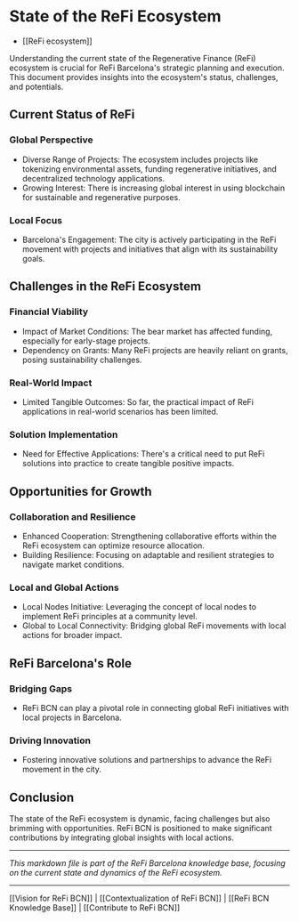 # State of the ReFi Ecosystem

- [[ReFi ecosystem]]

Understanding the current state of the Regenerative Finance (ReFi) ecosystem is crucial for ReFi Barcelona's strategic planning and execution. This document provides insights into the ecosystem's status, challenges, and potentials.

## Current Status of ReFi

### Global Perspective

- Diverse Range of Projects: The ecosystem includes projects like tokenizing environmental assets, funding regenerative initiatives, and decentralized technology applications.
- Growing Interest: There is increasing global interest in using blockchain for sustainable and regenerative purposes.

### Local Focus

- Barcelona's Engagement: The city is actively participating in the ReFi movement with projects and initiatives that align with its sustainability goals.

## Challenges in the ReFi Ecosystem

### Financial Viability

- Impact of Market Conditions: The bear market has affected funding, especially for early-stage projects.
- Dependency on Grants: Many ReFi projects are heavily reliant on grants, posing sustainability challenges.

### Real-World Impact

- Limited Tangible Outcomes: So far, the practical impact of ReFi applications in real-world scenarios has been limited.

### Solution Implementation

- Need for Effective Applications: There's a critical need to put ReFi solutions into practice to create tangible positive impacts.

## Opportunities for Growth

### Collaboration and Resilience

- Enhanced Cooperation: Strengthening collaborative efforts within the ReFi ecosystem can optimize resource allocation.
- Building Resilience: Focusing on adaptable and resilient strategies to navigate market conditions.

### Local and Global Actions

- Local Nodes Initiative: Leveraging the concept of local nodes to implement ReFi principles at a community level.
- Global to Local Connectivity: Bridging global ReFi movements with local actions for broader impact.

## ReFi Barcelona's Role

### Bridging Gaps

- ReFi BCN can play a pivotal role in connecting global ReFi initiatives with local projects in Barcelona.

### Driving Innovation

- Fostering innovative solutions and partnerships to advance the ReFi movement in the city.

## Conclusion

The state of the ReFi ecosystem is dynamic, facing challenges but also brimming with opportunities. ReFi BCN is positioned to make significant contributions by integrating global insights with local actions.

---

*This markdown file is part of the ReFi Barcelona knowledge base, focusing on the current state and dynamics of the ReFi ecosystem.*

---

[[Vision for ReFi BCN]] | [[Contextualization of ReFi BCN]] | [[ReFi BCN Knowledge Base]] | [[Contribute to ReFi BCN]]

